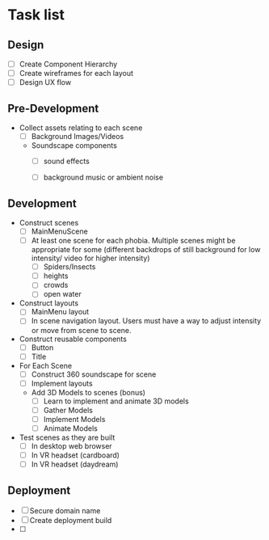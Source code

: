 # Task list

## Design
  - [ ] Create Component Hierarchy
  - [ ] Create wireframes for each layout
  - [ ] Design UX flow

## Pre-Development

  - Collect assets relating to each scene
    + [ ] Background Images/Videos
    + Soundscape components
      + [ ] sound effects
      + [ ] background music or ambient noise


## Development
  - Construct scenes
    + [ ] MainMenuScene
    + [ ] At least one scene for each phobia. Multiple scenes might be appropriate for some (different backdrops of still background for low intensity/ video for higher intensity)
      - [ ] Spiders/Insects
      - [ ] heights
      - [ ] crowds
      - [ ] open water
  - Construct layouts
    + [ ] MainMenu layout
    + [ ] In scene navigation layout. Users must have a way to adjust intensity or move from scene to scene.
  - Construct reusable components
    + [ ] Button
    + [ ] Title
  - For Each Scene
    + [ ] Construct 360 soundscape for scene
    + [ ] Implement layouts
    - Add 3D Models to scenes (bonus)
      + [ ] Learn to implement and animate 3D models
      + [ ] Gather Models
      + [ ] Implement Models
      + [ ] Animate Models
  - Test scenes as they are built
    + [ ] In desktop web browser
    + [ ] In VR headset (cardboard)
    + [ ] In VR headset (daydream)

## Deployment
  - [ ] Secure domain name
  - [ ] Create deployment build
  - [ ]

